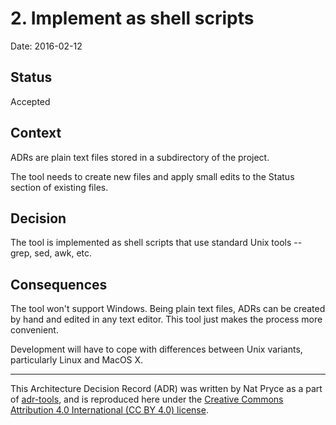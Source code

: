 # 2. Implement as shell scripts

Date: 2016-02-12

## Status

Accepted

## Context

ADRs are plain text files stored in a subdirectory of the project.

The tool needs to create new files and apply small edits to
the Status section of existing files.

## Decision

The tool is implemented as shell scripts that use standard Unix
tools -- grep, sed, awk, etc.

## Consequences

The tool won't support Windows. Being plain text files, ADRs can
be created by hand and edited in any text editor.  This tool just
makes the process more convenient.

Development will have to cope with differences between Unix
variants, particularly Linux and MacOS X.

---
This Architecture Decision Record (ADR) was written by Nat Pryce as a part of [adr-tools](https://github.com/npryce/adr-tools), and is reproduced here under the [Creative Commons Attribution 4.0 International (CC BY 4.0) license](https://creativecommons.org/licenses/by/4.0/).